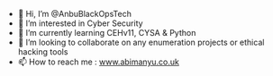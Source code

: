 - 👋 Hi, I’m @AnbuBlackOpsTech
- 👀 I’m interested in Cyber Security
- 🌱 I’m currently learning CEHv11, CYSA & Python
- 💞️ I’m looking to collaborate on any enumeration projects or ethical hacking tools
- 📫 How to reach me : www.abimanyu.co.uk

<!---
AnbuBlackOpsTech/AnbuBlackOpsTech is a ✨ special ✨ repository because its `README.md` (this file) appears on your GitHub profile.
You can click the Preview link to take a look at your changes.
--->
